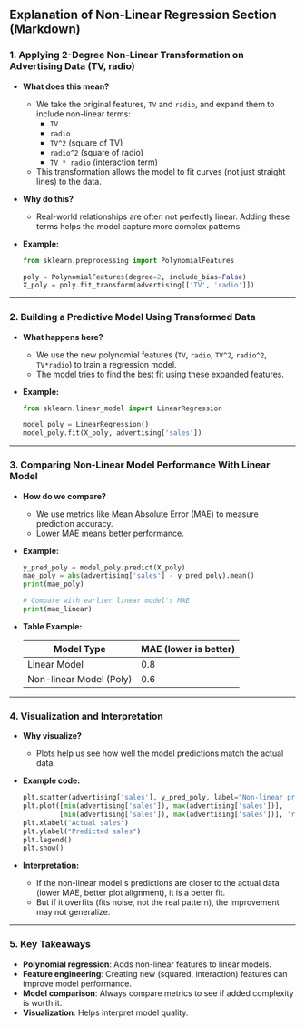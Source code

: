 ## Explanation of Non-Linear Regression Section (Markdown)

### 1. **Applying 2-Degree Non-Linear Transformation on Advertising Data (TV, radio)**

- **What does this mean?**
  - We take the original features, `TV` and `radio`, and expand them to include non-linear terms:
    - `TV`
    - `radio`
    - `TV^2` (square of TV)
    - `radio^2` (square of radio)
    - `TV * radio` (interaction term)
  - This transformation allows the model to fit curves (not just straight lines) to the data.

- **Why do this?**
  - Real-world relationships are often not perfectly linear. Adding these terms helps the model capture more complex patterns.

- **Example:**
  ```python
  from sklearn.preprocessing import PolynomialFeatures

  poly = PolynomialFeatures(degree=2, include_bias=False)
  X_poly = poly.fit_transform(advertising[['TV', 'radio']])
  ```

---

### 2. **Building a Predictive Model Using Transformed Data**

- **What happens here?**
  - We use the new polynomial features (`TV`, `radio`, `TV^2`, `radio^2`, `TV*radio`) to train a regression model.
  - The model tries to find the best fit using these expanded features.

- **Example:**
  ```python
  from sklearn.linear_model import LinearRegression

  model_poly = LinearRegression()
  model_poly.fit(X_poly, advertising['sales'])
  ```

---

### 3. **Comparing Non-Linear Model Performance With Linear Model**

- **How do we compare?**
  - We use metrics like Mean Absolute Error (MAE) to measure prediction accuracy.
  - Lower MAE means better performance.

- **Example:**
  ```python
  y_pred_poly = model_poly.predict(X_poly)
  mae_poly = abs(advertising['sales'] - y_pred_poly).mean()
  print(mae_poly)

  # Compare with earlier linear model's MAE
  print(mae_linear)
  ```

- **Table Example:**

  | Model Type              | MAE (lower is better) |
  |-------------------------|----------------------|
  | Linear Model            | 0.8                  |
  | Non-linear Model (Poly) | 0.6                  |

---

### 4. **Visualization and Interpretation**

- **Why visualize?**
  - Plots help us see how well the model predictions match the actual data.

- **Example code:**
  ```python
  plt.scatter(advertising['sales'], y_pred_poly, label="Non-linear predictions")
  plt.plot([min(advertising['sales']), max(advertising['sales'])],
           [min(advertising['sales']), max(advertising['sales'])], 'r--', label="Perfect prediction")
  plt.xlabel("Actual sales")
  plt.ylabel("Predicted sales")
  plt.legend()
  plt.show()
  ```

- **Interpretation:**
  - If the non-linear model's predictions are closer to the actual data (lower MAE, better plot alignment), it is a better fit.
  - But if it overfits (fits noise, not the real pattern), the improvement may not generalize.

---

### 5. **Key Takeaways**

- **Polynomial regression**: Adds non-linear features to linear models.
- **Feature engineering**: Creating new (squared, interaction) features can improve model performance.
- **Model comparison**: Always compare metrics to see if added complexity is worth it.
- **Visualization**: Helps interpret model quality.

